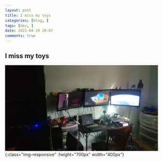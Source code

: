 ```yaml
---
layout: post
title: I miss my toys
categories: [blog, ]
tags: [dev, ]
date: 2021-04-10 20:07
comments: true
---
```


## I miss my toys

![IMGtext](/wp-content/uploads/2021/IMG_20190617_190431.jpg "My old setup"){:class="img-responsive" :height="700px" width="400px"}
